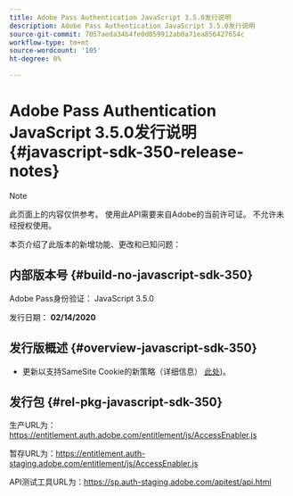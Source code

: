 ```yaml
---
title: Adobe Pass Authentication JavaScript 3.5.0发行说明
description: Adobe Pass Authentication JavaScript 3.5.0发行说明
source-git-commit: 7057aeda34b4fe0d059912ab0a71ea856427654c
workflow-type: tm+mt
source-wordcount: '105'
ht-degree: 0%

---
```


# Adobe Pass Authentication JavaScript 3.5.0发行说明 {#javascript-sdk-350-release-notes}

>[!NOTE]
>
>此页面上的内容仅供参考。 使用此API需要来自Adobe的当前许可证。 不允许未经授权使用。

本页介绍了此版本的新增功能、更改和已知问题：

## 内部版本号 {#build-no-javascript-sdk-350}

Adobe Pass身份验证： JavaScript 3.5.0

发行日期： **02/14/2020**


## 发行版概述 {#overview-javascript-sdk-350}

* 更新以支持SameSite Cookie的新策略（详细信息） [此处](https://datatracker.ietf.org/doc/html/draft-ietf-httpbis-cookie-same-site-00))。


## 发行包 {#rel-pkg-javascript-sdk-350}

生产URL为：https://entitlement.auth.adobe.com/entitlement/js/AccessEnabler.js

暂存URL为：https://entitlement.auth-staging.adobe.com/entitlement/js/AccessEnabler.js

API测试工具URL为：https://sp.auth-staging.adobe.com/apitest/api.html
